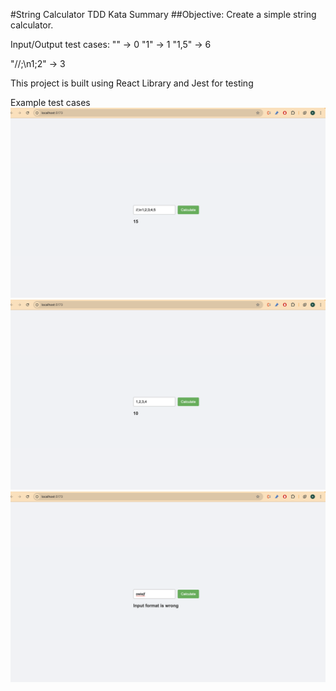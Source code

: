 #String Calculator TDD Kata Summary
##Objective: 
Create a simple string calculator.

Input/Output test cases:
"" → 0
"1" → 1
"1,5" → 6

"//;\n1;2" → 3

This project is built using React Library and Jest for testing

Example test cases 
![Test case 1](/image1.png)
![Test case 1](/image2.png)
![Test case 1](/image3.png)